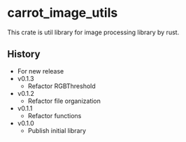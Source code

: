 # carrot_image_utils

This crate is util library for image processing library by rust.

## History

- For new release
- v0.1.3
  - Refactor RGBThreshold
- v0.1.2
  - Refactor file organization
- v0.1.1
  - Refactor functions
- v0.1.0
  - Publish initial library

